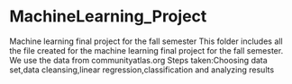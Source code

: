 # MachineLearning_Project
Machine learning final project for the fall semester
This folder includes all the file created for the machine learning final project for the fall semester.
We use the data from communityatlas.org
Steps taken:Choosing data set,data cleansing,linear regression,classification and analyzing results 

